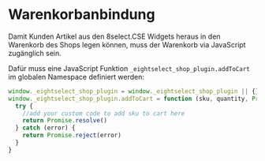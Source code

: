 # Warenkorbanbindung

Damit Kunden Artikel aus den 8select.CSE Widgets heraus in den Warenkorb des Shops legen können, muss der Warenkorb via JavaScript zugänglich sein.

Dafür muss eine JavaScript Funktion `_eightselect_shop_plugin.addToCart` im globalen Namespace definiert werden:

```javascript
window._eightselect_shop_plugin = window._eightselect_shop_plugin || {}
window._eightselect_shop_plugin.addToCart = function (sku, quantity, Promise) {
  try {
    //add your custom code to add sku to cart here
    return Promise.resolve()
  } catch (error) {
    return Promise.reject(error)
  }
}
```

